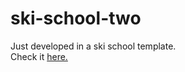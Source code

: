 # ski-school-two
Just developed in a ski school template.<br>
Check it <a href="http://www.octavianmos.esy.es/projects/myfolio/index.html">here.</a>
